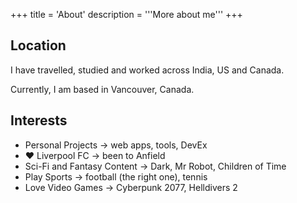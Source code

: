 +++
title = 'About'
description = '''More about me'''
+++
## Location
I have travelled, studied and worked across India, US and Canada. 

Currently, I am based in Vancouver, Canada.

## Interests
- Personal Projects -> web apps, tools, DevEx
- ❤️ Liverpool FC -> been to Anfield
- Sci-Fi and Fantasy Content -> Dark, Mr Robot, Children of Time
- Play Sports -> football (the right one), tennis
- Love Video Games -> Cyberpunk 2077, Helldivers 2

